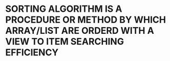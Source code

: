 # **SORTING ALGORITHM IS A PROCEDURE OR METHOD BY WHICH ARRAY/LIST ARE ORDERD WITH A VIEW TO ITEM SEARCHING EFFICIENCY**

